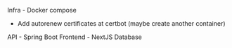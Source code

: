 Infra - Docker compose

- Add autorenew certificates at certbot (maybe create another container)

API - Spring Boot
Frontend - NextJS
Database
